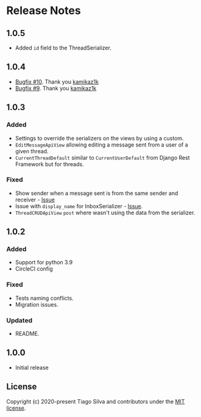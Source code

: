 # Release Notes

## 1.0.5

- Added `id` field to the ThreadSerializer.

## 1.0.4

- [Bugfix #10](https://github.com/tarsil/django-messages-drf/pull/10). Thank you [kamikaz1k](https://github.com/kamikaz1k)
- [Bugfix #9](https://github.com/tarsil/django-messages-drf/pull/9). Thank you [kamikaz1k](https://github.com/kamikaz1k)

## 1.0.3

### Added

- Settings to override the serializers on the views by using a custom.
- `EditMessageApiView` allowing editing a message sent from a user of a given thread.
- `CurrentThreadDefault` similar to `CurrentUserDefault` from Django Rest Framework but for threads.

### Fixed

- Show sender when a message sent is from the same sender and receiver - [Issue](https://github.com/tarsil/django-messages-drf/issues/5)
- Issue with `display_name` for InboxSerializer - [Issue](https://github.com/tarsil/django-messages-drf/issues/4).
- `ThreadCRUDApiView` `post` where wasn't using the data from the serializer.

## 1.0.2

### Added

- Support for python 3.9
- CircleCI config

### Fixed

- Tests naming conflicts.
- Migration issues.

### Updated

- README.

## 1.0.0

- Initial release

## License

Copyright (c) 2020-present Tiago Silva and contributors under the [MIT license](https://opensource.org/licenses/MIT).
